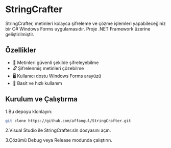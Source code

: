 
# StringCrafter

StringCrafter, metinleri kolayca şifreleme ve çözme işlemleri yapabileceğiniz bir C# Windows Forms uygulamasıdır.
Proje .NET Framework üzerine geliştirilmiştir.


## Özellikler

- 🔑 Metinleri güvenli şekilde şifreleyebilme
- 🔓 Şifrelenmiş metinleri çözebilme
- 🖥️ Kullanıcı dostu Windows Forms arayüzü
- 🚀 Basit ve hızlı kullanım
  
## Kurulum ve Çalıştırma
1.Bu depoyu klonlayın:
```bash
git clone https://github.com/affangul/StringCrafter.git
```
2.Visual Studio ile StringCrafter.sln dosyasını açın.

3.Çözümü Debug veya Release modunda çalıştırın.

  
